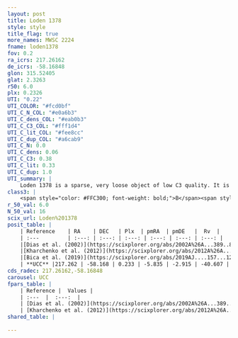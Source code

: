 ```yaml
---
layout: post
title: Loden 1378
style: style
title_flag: true
more_names: MWSC 2224
fname: loden1378
fov: 0.2
ra_icrs: 217.26162
de_icrs: -58.16848
glon: 315.52405
glat: 2.3263
r50: 6.0
plx: 0.2326
UTI: "0.22"
UTI_COLOR: "#fcd0bf"
UTI_C_N_COL: "#e0a6b3"
UTI_C_dens_COL: "#eab0b3"
UTI_C_C3_COL: "#fff1d4"
UTI_C_lit_COL: "#fee8cc"
UTI_C_dup_COL: "#a6cab9"
UTI_C_N: 0.0
UTI_C_dens: 0.06
UTI_C_C3: 0.38
UTI_C_lit: 0.33
UTI_C_dup: 1.0
UTI_summary: |
    Loden 1378 is a sparse, very loose object of low C3 quality. It is poorly studied in the literature, with no articles listed in the last 6 years.<br><br><span style="color: #99180f; font-weight: bold;">Warning: </span>contains less than 25 stars with <i>P>0.5</i> estimated.
class3: |
    <span style="color: #FFC300; font-weight: bold;">B</span><span style="color: red; font-weight: bold;">C</span>
r_50_val: 6.0
N_50_val: 16
scix_url: Loden%201378
posit_table: |
    | Reference    | RA    | DEC   | Plx  | pmRA  | pmDE   |  Rv  |
    | :---         | :---: | :---: | :---: | :---: | :---: | :---: |
    |[Dias et al. (2002)](https://scixplorer.org/abs/2002A%26A...389..871D) | 217.596 | -58.217 | -- | -3.5 | -5.35 | -41.7 |
    |[Kharchenko et al. (2012)](https://scixplorer.org/abs/2012A%26A...543A.156K) | 217.53 | -58.215 | -- | -4.31 | -3.74 | -- |
    |[Bica et al. (2019)](https://scixplorer.org/abs/2019AJ....157...12B) | 216.765 | -58.095 | -- | -- | -- | -- |
    | **UCC** |217.262 | -58.168 | 0.233 | -5.835 | -2.915 | -40.607 | 
cds_radec: 217.26162,-58.16848
carousel: UCC
fpars_table: |
    | Reference |  Values |
    | :---  |  :---:  |
    | [Dias et al. (2002)](https://scixplorer.org/abs/2002A%26A...389..871D) | `E(B-V)=0.479, Dist=1346.0, Age=8.84` |
    | [Kharchenko et al. (2012)](https://scixplorer.org/abs/2012A%26A...543A.156K) | `e_bv=0.479, distance=1346, log_age=8.84` |
shared_table: |
    
---
```

